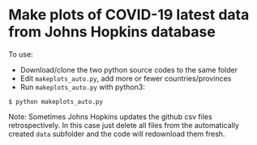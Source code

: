 # Make plots of COVID-19 latest data from Johns Hopkins database

To use:

* Download/clone the two python source codes to the same folder
* Edit `makeplots_auto.py`, add more or fewer countries/provinces
* Run `makeplots_auto.py` with python3:
```
$ python makeplots_auto.py
```

Note: Sometimes Johns Hopkins updates the github csv files retrospectively. In this case
just delete all files from the automatically created `data` subfolder and the code will 
redownload them fresh.
